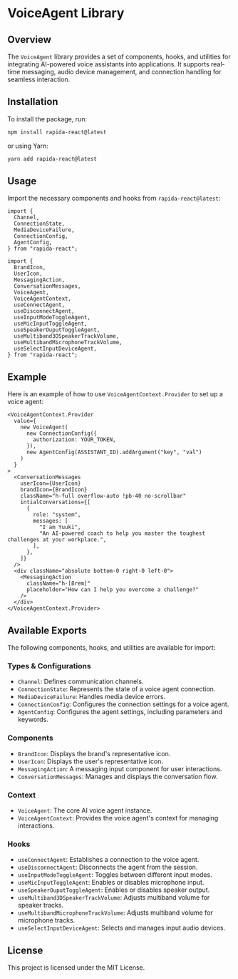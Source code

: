 # VoiceAgent Library

## Overview

The `VoiceAgent` library provides a set of components, hooks, and utilities for integrating AI-powered voice assistants into applications. It supports real-time messaging, audio device management, and connection handling for seamless interaction.

## Installation

To install the package, run:

```sh
npm install rapida-react@latest
```

or using Yarn:

```sh
yarn add rapida-react@latest
```

## Usage

Import the necessary components and hooks from `rapida-react@latest`:

```tsx
import {
  Channel,
  ConnectionState,
  MediaDeviceFailure,
  ConnectionConfig,
  AgentConfig,
} from "rapida-react";

import {
  BrandIcon,
  UserIcon,
  MessagingAction,
  ConversationMessages,
  VoiceAgent,
  VoiceAgentContext,
  useConnectAgent,
  useDisconnectAgent,
  useInputModeToggleAgent,
  useMicInputToggleAgent,
  useSpeakerOuputToggleAgent,
  useMultiband3DSpeakerTrackVolume,
  useMultibandMicrophoneTrackVolume,
  useSelectInputDeviceAgent,
} from "rapida-react";
```

## Example

Here is an example of how to use `VoiceAgentContext.Provider` to set up a voice agent:

```tsx
<VoiceAgentContext.Provider
  value={
    new VoiceAgent(
      new ConnectionConfig({
        authorization: YOUR_TOKEN,
      }),
      new AgentConfig(ASSISTANT_ID).addArgument("key", "val")
    )
  }
>
  <ConversationMessages
    userIcon={UserIcon}
    brandIcon={BrandIcon}
    className="h-full overflow-auto !pb-40 no-scrollbar"
    intialConversations={[
      {
        role: "system",
        messages: [
          "I am Yuuki",
          "An AI-powered coach to help you master the toughest challenges at your workplace.",
        ],
      },
    ]}
  />
  <div className="absolute bottom-0 right-0 left-0">
    <MessagingAction
      className="h-[8rem]"
      placeholder="How can I help you overcome a challenge?"
    />
  </div>
</VoiceAgentContext.Provider>
```

## Available Exports

The following components, hooks, and utilities are available for import:

### Types & Configurations

- `Channel`: Defines communication channels.
- `ConnectionState`: Represents the state of a voice agent connection.
- `MediaDeviceFailure`: Handles media device errors.
- `ConnectionConfig`: Configures the connection settings for a voice agent.
- `AgentConfig`: Configures the agent settings, including parameters and keywords.

### Components

- `BrandIcon`: Displays the brand's representative icon.
- `UserIcon`: Displays the user's representative icon.
- `MessagingAction`: A messaging input component for user interactions.
- `ConversationMessages`: Manages and displays the conversation flow.

### Context

- `VoiceAgent`: The core AI voice agent instance.
- `VoiceAgentContext`: Provides the voice agent's context for managing interactions.

### Hooks

- `useConnectAgent`: Establishes a connection to the voice agent.
- `useDisconnectAgent`: Disconnects the agent from the session.
- `useInputModeToggleAgent`: Toggles between different input modes.
- `useMicInputToggleAgent`: Enables or disables microphone input.
- `useSpeakerOuputToggleAgent`: Enables or disables speaker output.
- `useMultiband3DSpeakerTrackVolume`: Adjusts multiband volume for speaker tracks.
- `useMultibandMicrophoneTrackVolume`: Adjusts multiband volume for microphone tracks.
- `useSelectInputDeviceAgent`: Selects and manages input audio devices.

## License

This project is licensed under the MIT License.
